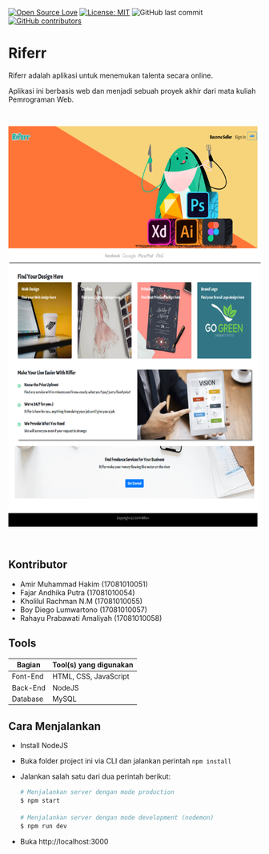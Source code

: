 [![Open Source Love](https://badges.frapsoft.com/os/v1/open-source.svg?style=flat)](https://github.com/ellerbrock/open-source-badges/)
[![License: MIT](https://img.shields.io/badge/License-MIT-green.svg)](https://opensource.org/licenses/MIT)
![GitHub last commit](https://img.shields.io/github/last-commit/mramirid/Riferr)
[![GitHub contributors](https://img.shields.io/github/contributors/mramirid/Riferr.svg)](https://GitHub.com/mramirid/Riferr/graphs/contributors/)

# Riferr

Riferr adalah aplikasi untuk menemukan talenta secara online.

Aplikasi ini berbasis web dan menjadi sebuah proyek akhir dari mata kuliah Pemrograman Web.

<br>

<p align="center">
	<img src="./public/images/app-ss.png" width="600" height="800">
</p>

<br>

## Kontributor

- Amir Muhammad Hakim (17081010051)
- Fajar Andhika Putra (17081010054)
- Kholilul Rachman N.M (17081010055)
- Boy Diego Lumwartono (17081010057)
- Rahayu Prabawati Amaliyah (17081010058)

## Tools

| Bagian   | Tool(s) yang digunakan |
| -------- | ---------------------- |
| Font-End | HTML, CSS, JavaScript  |
| Back-End | NodeJS                 |
| Database | MySQL                  |

## Cara Menjalankan

- Install NodeJS
- Buka folder project ini via CLI dan jalankan perintah `npm install`
- Jalankan salah satu dari dua perintah berikut:

  ```bash
  # Menjalankan server dengan mode production
  $ npm start

  # Menjalankan server dengan mode development (nodemon)
  $ npm run dev
  ```

- Buka http://localhost:3000
